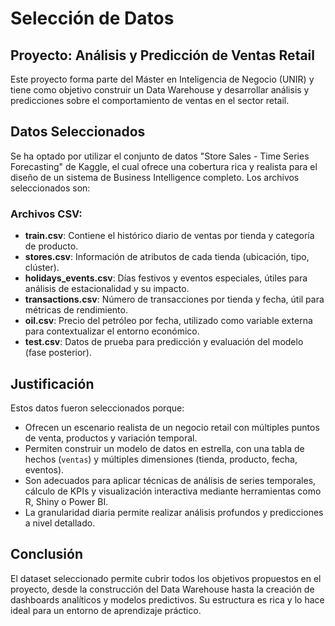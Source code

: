 # Selección de Datos

## Proyecto: Análisis y Predicción de Ventas Retail

Este proyecto forma parte del Máster en Inteligencia de Negocio (UNIR) y tiene como objetivo construir un Data Warehouse y desarrollar análisis y predicciones sobre el comportamiento de ventas en el sector retail.

## Datos Seleccionados

Se ha optado por utilizar el conjunto de datos "Store Sales - Time Series Forecasting" de Kaggle, el cual ofrece una cobertura rica y realista para el diseño de un sistema de Business Intelligence completo. Los archivos seleccionados son:

### Archivos CSV:

- **train.csv**: Contiene el histórico diario de ventas por tienda y categoría de producto.
- **stores.csv**: Información de atributos de cada tienda (ubicación, tipo, clúster).
- **holidays_events.csv**: Días festivos y eventos especiales, útiles para análisis de estacionalidad y su impacto.
- **transactions.csv**: Número de transacciones por tienda y fecha, útil para métricas de rendimiento.
- **oil.csv**: Precio del petróleo por fecha, utilizado como variable externa para contextualizar el entorno económico.
- **test.csv**: Datos de prueba para predicción y evaluación del modelo (fase posterior).

## Justificación

Estos datos fueron seleccionados porque:

- Ofrecen un escenario realista de un negocio retail con múltiples puntos de venta, productos y variación temporal.
- Permiten construir un modelo de datos en estrella, con una tabla de hechos (`ventas`) y múltiples dimensiones (tienda, producto, fecha, eventos).
- Son adecuados para aplicar técnicas de análisis de series temporales, cálculo de KPIs y visualización interactiva mediante herramientas como R, Shiny o Power BI.
- La granularidad diaria permite realizar análisis profundos y predicciones a nivel detallado.

## Conclusión

El dataset seleccionado permite cubrir todos los objetivos propuestos en el proyecto, desde la construcción del Data Warehouse hasta la creación de dashboards analíticos y modelos predictivos. Su estructura es rica y lo hace ideal para un entorno de aprendizaje práctico.
